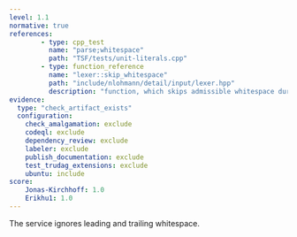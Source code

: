 ```yaml
---
level: 1.1
normative: true
references:
        - type: cpp_test
          name: "parse;whitespace"
          path: "TSF/tests/unit-literals.cpp"
        - type: function_reference
          name: "lexer::skip_whitespace"
          path: "include/nlohmann/detail/input/lexer.hpp"
          description: "function, which skips admissible whitespace during reading"
evidence:
  type: "check_artifact_exists"
  configuration:
    check_amalgamation: exclude
    codeql: exclude
    dependency_review: exclude
    labeler: exclude
    publish_documentation: exclude
    test_trudag_extensions: exclude
    ubuntu: include
score:
    Jonas-Kirchhoff: 1.0
    Erikhu1: 1.0
---
```


The service ignores leading and trailing whitespace.